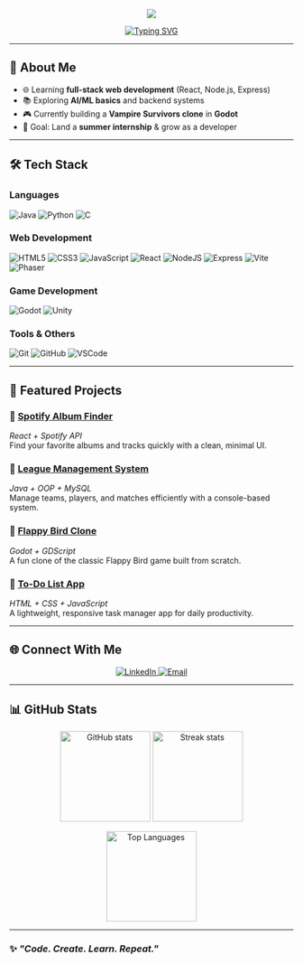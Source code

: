 <!-- Modern Animated Header -->
<p align="center">
  <img src="https://capsule-render.vercel.app/api?type=waving&color=0A66C2&height=180&section=header&text=Raahim%20Asad&fontSize=50&fontColor=FFFFFF&animation=fadeIn&fontAlignY=35"/>
</p>

<!-- Typing Animation -->
<p align="center">
  <a href="https://github.com/raahim152">
    <img src="https://readme-typing-svg.herokuapp.com?font=Fira+Code&size=26&pause=1000&color=0A66C2&center=true&vCenter=true&width=700&lines=Web+Developer;Game+Developer;Software+Engineer+in+Making" alt="Typing SVG" />
  </a>
</p>

---

## 👋 **About Me**
- 🌐 Learning **full-stack web development** (React, Node.js, Express)
- 📚 Exploring **AI/ML basics** and backend systems
- 🎮 Currently building a **Vampire Survivors clone** in **Godot**
- 🎯 Goal: Land a **summer internship** & grow as a developer

---

## 🛠️ **Tech Stack**

### **Languages**
![Java](https://img.shields.io/badge/Java-%23f89820?style=for-the-badge&logo=oracle&logoColor=white)
![Python](https://img.shields.io/badge/Python-%233776AB?style=for-the-badge&logo=python&logoColor=white)
![C](https://img.shields.io/badge/C-%23A8B9CC?style=for-the-badge&logo=c&logoColor=black)

### **Web Development**
![HTML5](https://img.shields.io/badge/HTML5-%23E34F26?style=for-the-badge&logo=html5&logoColor=white)
![CSS3](https://img.shields.io/badge/CSS3-%231572B6?style=for-the-badge&logo=css3&logoColor=white)
![JavaScript](https://img.shields.io/badge/JavaScript-%23F7DF1E?style=for-the-badge&logo=javascript&logoColor=black)
![React](https://img.shields.io/badge/React-%2320232A?style=for-the-badge&logo=react&logoColor=61DAFB)
![NodeJS](https://img.shields.io/badge/Node.js-%23339933?style=for-the-badge&logo=node.js&logoColor=white)
![Express](https://img.shields.io/badge/Express-%23000000?style=for-the-badge&logo=express&logoColor=white)
![Vite](https://img.shields.io/badge/Vite-%23646CFF?style=for-the-badge&logo=vite&logoColor=white)
![Phaser](https://img.shields.io/badge/Phaser-%23002855?style=for-the-badge&logo=phaser&logoColor=white)

### **Game Development**
![Godot](https://img.shields.io/badge/Godot-%23478CBF?style=for-the-badge&logo=godot-engine&logoColor=white)
![Unity](https://img.shields.io/badge/Unity-%23000000?style=for-the-badge&logo=unity&logoColor=white)

### **Tools & Others**
![Git](https://img.shields.io/badge/Git-%23F05032?style=for-the-badge&logo=git&logoColor=white)
![GitHub](https://img.shields.io/badge/GitHub-%23181717?style=for-the-badge&logo=github&logoColor=white)
![VSCode](https://img.shields.io/badge/VSCode-%23007ACC?style=for-the-badge&logo=visual-studio-code&logoColor=white)

---

## 📌 **Featured Projects**

### 🔹 [Spotify Album Finder](https://github.com/raahim152/Spotify-Album-Finder)
*React + Spotify API*  
Find your favorite albums and tracks quickly with a clean, minimal UI.

### 🔹 [League Management System](https://github.com/raahim152/League-Management-System)
*Java + OOP + MySQL*  
Manage teams, players, and matches efficiently with a console-based system.

### 🔹 [Flappy Bird Clone](https://github.com/raahim152/FlappyBirdClone)
*Godot + GDScript*  
A fun clone of the classic Flappy Bird game built from scratch.

### 🔹 [To-Do List App](https://github.com/raahim152/ToDoList)
*HTML + CSS + JavaScript*  
A lightweight, responsive task manager app for daily productivity.

---

## 🌐 **Connect With Me**

<p align="center">
  <a href="https://www.linkedin.com/in/raahim-asad/" target="_blank">
    <img src="https://img.shields.io/badge/LinkedIn-0A66C2?style=for-the-badge&logo=linkedin&logoColor=white" alt="LinkedIn"/>
  </a>
  <a href="mailto:raahim.asad@example.com">
    <img src="https://img.shields.io/badge/Email-D14836?style=for-the-badge&logo=gmail&logoColor=white" alt="Email"/>
  </a>
</p>

---

## 📊 **GitHub Stats**

<p align="center">
  <img src="https://github-readme-stats.vercel.app/api?username=raahim152&show_icons=true&bg_color=00000000&title_color=FF3131&text_color=FFFFFF&icon_color=FF3131&border_color=FF3131" alt="GitHub stats" height="160" />
  <img src="https://github-readme-streak-stats.herokuapp.com?user=raahim152&theme=transparent&hide_border=false&ring=FF3131&fire=FF3131&currStreakLabel=FF3131&sideNums=FFFFFF&sideLabels=FFFFFF&dates=AAAAAA" alt="Streak stats" height="160" />
</p>

<p align="center">
  <img src="https://github-readme-stats.vercel.app/api/top-langs/?username=raahim152&layout=compact&bg_color=00000000&title_color=FF3131&text_color=FFFFFF&border_color=FF3131" alt="Top Languages" height="160"/>
</p>

---

### ✨ *"Code. Create. Learn. Repeat."*


